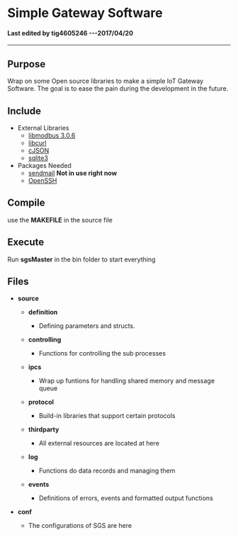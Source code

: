# Simple Gateway Software

#### Last edited by tig4605246 ---2017/04/20
---------------------------------------


## Purpose

  Wrap on some Open source libraries to make a simple IoT Gateway Software.
  The goal is to ease the pain during the development in the future.

## Include

* External Libraries
  * [libmodbus 3.0.6](https://github.com/stephane/libmodbus)
  * [libcurl](https://curl.haxx.se/)
  * [cJSON](https://github.com/DaveGamble/cJSON)
  * [sqlite3](https://www.sqlite.org/download.html)
* Packages Needed
  * [sendmail](https://www.proofpoint.com/us/products/sendmail-sentrion) __Not in use right now__
  * [OpenSSH](https://www.openssh.com/)

## Compile

  use the __MAKEFILE__ in the source file

## Execute

  Run __sgsMaster__ in the bin folder to start everything

## Files

* __source__

  * __definition__
    * Defining parameters and structs.

  * __controlling__
    * Functions for controlling the sub processes

  * __ipcs__
    * Wrap up funtions for handling shared memory and message queue

  * __protocol__
    * Build-in libraries that support certain protocols

  * __thirdparty__
    * All external resources are located at here

  * __log__
    * Functions do data records and managing them

  * __events__
    * Definitions of errors, events and formatted output functions

* __conf__

  * The configurations of SGS are here
